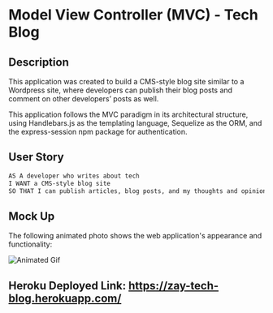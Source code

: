 # Model View Controller (MVC) - Tech Blog 

## Description 
This application was created to build a CMS-style blog site similar to a Wordpress site, where developers can publish their blog posts and comment on other developers’ posts as well. 

This application follows the MVC paradigm in its architectural structure, using Handlebars.js as the templating language, Sequelize as the ORM, and the express-session npm package for authentication.

## User Story

```md
AS A developer who writes about tech
I WANT a CMS-style blog site
SO THAT I can publish articles, blog posts, and my thoughts and opinions
```

## Mock Up 
The following animated photo shows the web application's appearance and functionality:

![Animated Gif](./public/assets/images/techblog.gif)

## Heroku Deployed Link: https://zay-tech-blog.herokuapp.com/
